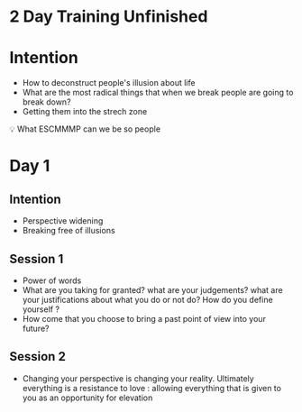 # 2 Day Training Unfinished

# Intention

- How to deconstruct people's illusion about life
- What are the most radical things that when we break people are going to break down?
- Getting them into the strech zone

<aside>
💡 What ESCMMMP can we be so people

</aside>

# Day 1

## Intention

- Perspective widening
- Breaking free of illusions

## Session 1

- Power of words
- What are you taking for granted? what are your judgements? what are your justifications about what you do or not do? How do you define yourself ?
- How come that you choose to bring a past point of view into your future?

## Session 2

- Changing your perspective is changing your reality. Ultimately everything is a resistance to love : allowing everything that is given to you as an opportunity for elevation